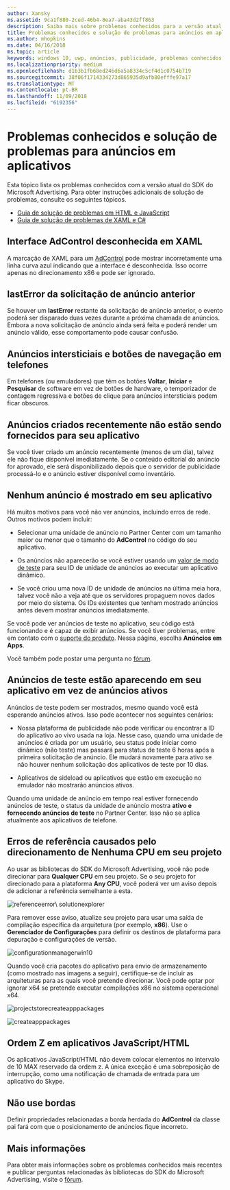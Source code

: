 ```yaml
---
author: Xansky
ms.assetid: 9ca1f880-2ced-46b4-8ea7-aba43d2ff863
description: Saiba mais sobre problemas conhecidos para a versão atual das bibliotecas do SDK do Microsoft Advertising.
title: Problemas conhecidos e solução de problemas para anúncios em aplicativos
ms.author: mhopkins
ms.date: 04/16/2018
ms.topic: article
keywords: windows 10, uwp, anúncios, publicidade, problemas conhecidos, solução de problemas
ms.localizationpriority: medium
ms.openlocfilehash: d1b3b1fb68ed246d6a5a8334c5cf4d1c0754b719
ms.sourcegitcommit: 38f06f1714334273d865935d9afb80efffe97a17
ms.translationtype: MT
ms.contentlocale: pt-BR
ms.lasthandoff: 11/09/2018
ms.locfileid: "6192356"
---
```

# <a name="known-issues-and-troubleshooting-for-ads-in-apps"></a>Problemas conhecidos e solução de problemas para anúncios em aplicativos

Esta tópico lista os problemas conhecidos com a versão atual do SDK do Microsoft Advertising. Para obter instruções adicionais de solução de problemas, consulte os seguintes tópicos.

* [Guia de solução de problemas em HTML e JavaScript](html-and-javascript-troubleshooting-guide.md)
* [Guia de solução de problemas de XAML e C#](xaml-and-c-troubleshooting-guide.md)

## <a name="adcontrol-interface-unknown-in-xaml"></a>Interface AdControl desconhecida em XAML

A marcação de XAML para um [AdControl](https://docs.microsoft.com/uwp/api/microsoft.advertising.winrt.ui.adcontrol) pode mostrar incorretamente uma linha curva azul indicando que a interface é desconhecida. Isso ocorre apenas no direcionamento x86 e pode ser ignorado.

## <a name="lasterror-from-previous-ad-request"></a>lastError da solicitação de anúncio anterior

Se houver um **lastError** restante da solicitação de anúncio anterior, o evento poderá ser disparado duas vezes durante a próxima chamada de anúncios. Embora a nova solicitação de anúncio ainda será feita e poderá render um anúncio válido, esse comportamento pode causar confusão.

## <a name="interstitial-ads-and-navigation-buttons-on-phones"></a>Anúncios intersticiais e botões de navegação em telefones

Em telefones (ou emuladores) que têm os botões **Voltar**, **Iniciar** e **Pesquisar** de software em vez de botões de hardware, o temporizador de contagem regressiva e botões de clique para anúncios intersticiais podem ficar obscuros.

## <a name="recently-created-ads-are-not-being-served-to-your-app"></a>Anúncios criados recentemente não estão sendo fornecidos para seu aplicativo

Se você tiver criado um anúncio recentemente (menos de um dia), talvez ele não fique disponível imediatamente. Se o conteúdo editorial do anúncio for aprovado, ele será disponibilizado depois que o servidor de publicidade processá-lo e o anúncio estiver disponível como inventário.

## <a name="no-ads-are-shown-in-your-app"></a>Nenhum anúncio é mostrado em seu aplicativo

Há muitos motivos para você não ver anúncios, incluindo erros de rede. Outros motivos podem incluir:

* Selecionar uma unidade de anúncio no Partner Center com um tamanho maior ou menor que o tamanho do **AdControl** no código do seu aplicativo.

* Os anúncios não aparecerão se você estiver usando um [valor de modo de teste](set-up-ad-units-in-your-app.md#test-ad-units) para seu ID de unidade de anúncios ao executar um aplicativo dinâmico.

* Se você criou uma nova ID de unidade de anúncios na última meia hora, talvez você não a veja até que os servidores propaguem novos dados por meio do sistema. Os IDs existentes que tenham mostrado anúncios antes devem mostrar anúncios imediatamente.

Se você pode ver anúncios de teste no aplicativo, seu código está funcionando e é capaz de exibir anúncios. Se você tiver problemas, entre em contato com o [suporte do produto](https://developer.microsoft.com/en-us/windows/support). Nessa página, escolha **Anúncios em Apps**.

Você também pode postar uma pergunta no [fórum](http://go.microsoft.com/fwlink/p/?LinkId=401266).

## <a name="test-ads-are-showing-in-your-app-instead-of-live-ads"></a>Anúncios de teste estão aparecendo em seu aplicativo em vez de anúncios ativos

Anúncios de teste podem ser mostrados, mesmo quando você está esperando anúncios ativos. Isso pode acontecer nos seguintes cenários:

* Nossa plataforma de publicidade não pode verificar ou encontrar a ID do aplicativo ao vivo usada na loja. Nesse caso, quando uma unidade de anúncios é criada por um usuário, seu status pode iniciar como dinâmico (não teste) mas passará para status de teste 6 horas após a primeira solicitação de anúncio. Ele mudará novamente para ativo se não houver nenhum solicitação dos aplicativos de teste por 10 dias.

* Aplicativos de sideload ou aplicativos que estão em execução no emulador não mostrarão anúncios ativos.

Quando uma unidade de anúncio em tempo real estiver fornecendo anúncios de teste, o status da unidade de anúncio mostra **ativo e fornecendo anúncios de teste** no Partner Center. Isso não se aplica atualmente aos aplicativos de telefone.


<span id="reference_errors"/>

## <a name="reference-errors-caused-by-targeting-any-cpu-in-your-project"></a>Erros de referência causados pelo direcionamento de Nenhuma CPU em seu projeto

Ao usar as bibliotecas do SDK do Microsoft Advertising, você não pode direcionar para **Qualquer CPU** em seu projeto. Se o seu projeto for direcionado para a plataforma **Any CPU**, você poderá ver um aviso depois de adicionar a referência semelhante a esta.

![referenceerror\ solutionexplorer](images/13-19629921-023c-42ec-b8f5-bc0b63d5a191.jpg)

Para remover esse aviso, atualize seu projeto para usar uma saída de compilação específica da arquitetura (por exemplo, **x86**). Use o **Gerenciador de Configurações** para definir os destinos de plataforma para depuração e configurações de versão.

![configurationmanagerwin10](images/13-87074274-c10d-4dbd-9a06-453b7184f8de.png)

Quando você cria pacotes do aplicativo para envio de armazenamento (como mostrado nas imagens a seguir), certifique-se de incluir as arquiteturas para as quais você pretende direcionar. Você pode optar por ignorar x64 se pretende executar compilações x86 no sistema operacional x64.

![projectstorecreateapppackages](images/13-a99b05a4-8917-4c53-822e-2548fadf828a.png)

![createapppackages](images/13-16280cb1-a838-42b9-9256-eac7f33f5603.png)

## <a name="z-order-in-javascripthtml-apps"></a>Ordem Z em aplicativos JavaScript/HTML

Os aplicativos JavaScript/HTML não devem colocar elementos no intervalo de 10 MAX reservado da ordem z. A única exceção é uma sobreposição de interrupção, como uma notificação de chamada de entrada para um aplicativo do Skype.

<span id="bkmk-ui"/>

## <a name="do-not-use-borders"></a>Não use bordas

Definir propriedades relacionadas a borda herdada do **AdControl** da classe pai fará com que o posicionamento de anúncios fique incorreto.

## <a name="more-information"></a>Mais informações

Para obter mais informações sobre os problemas conhecidos mais recentes e publicar perguntas relacionadas às bibliotecas do SDK do Microsoft Advertising, visite o [fórum](http://go.microsoft.com/fwlink/p/?LinkId=401266).

 

 

